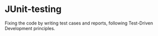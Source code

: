 # JUnit-testing
Fixing the code by writing test cases and reports, following Test-Driven Development principles.
